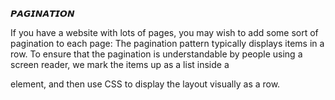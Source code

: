 𝙋𝘼𝙂𝙄𝙉𝘼𝙏𝙄𝙊𝙉

If you have a website with lots of pages, you may wish to add some sort of pagination to each page:
The pagination pattern typically displays items in a row. To ensure that the pagination is understandable by people using a screen
reader, we mark the items up as a list inside a <nav> element, and then use CSS to display the layout visually as a row.
